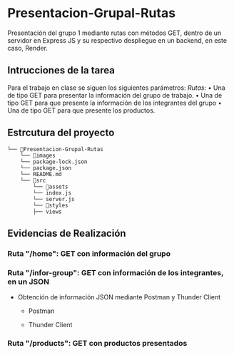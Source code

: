 # Presentacion-Grupal-Rutas
Presentación del grupo 1 mediante rutas con métodos GET, dentro de un servidor en Express JS y su respectivo despliegue en un backend, en este caso, Render.

## Intrucciones de la tarea
Para el trabajo en clase se siguen los siguientes parámetros:
*Rutas:*
•	Una de tipo GET para presentar la información del grupo de trabajo.
•	Una de tipo GET para que presente la información de los integrantes del grupo
•	Una de tipo GET para que presente los productos.

## Estrcutura del proyecto
```
└── 📁Presentacion-Grupal-Rutas
    └── 📁images
    └── package-lock.json
    └── package.json
    └── README.md
    └── 📁src
        └── 📁assets
        └── index.js
        └── server.js
        └── 📁styles
        ├── views
```
## Evidencias de Realización
### Ruta "/home": GET con información del grupo

### Ruta "/infor-group": GET con información de los integrantes, en un JSON
- Obtención de información JSON mediante Postman y Thunder Client
  - Postman
    
  - Thunder Client
    
### Ruta "/products": GET con productos presentados

